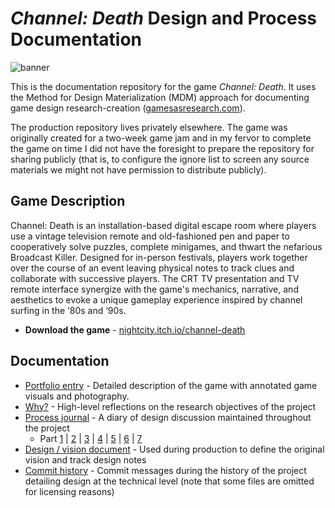 # *Channel: Death* Design and Process Documentation

![banner](Documentation/Images/channelDeathTopBanner.png)

This is the documentation repository for the game *Channel: Death*. It uses the Method for Design Materialization (MDM) approach for documenting game design research-creation ([gamesasresearch.com](https://www.gamesasresearch.com)).

The production repository lives privately elsewhere. The game was originally created for a two-week game jam and in my fervor to complete the game on time I did not have the foresight to prepare the repository for sharing publicly (that is, to configure the ignore list to screen any source materials we might not have permission to distribute publicly).

## Game Description
Channel: Death is an installation-based digital escape room where players use a vintage television remote and old-fashioned pen and paper to cooperatively solve puzzles, complete minigames, and thwart the nefarious Broadcast Killer. Designed for in-person festivals, players work together over the course of an event leaving physical notes to track clues and collaborate with successive players. The CRT TV presentation and TV remote interface synergize with the game's mechanics, narrative, and aesthetics to evoke a unique gameplay experience inspired by channel surfing in the ‘80s and ‘90s.

- **Download the game** -  [nightcity.itch.io/channel-death](https://nightcity.itch.io/channel-death)

## Documentation

- [Portfolio entry](https://www.davidantognoli.com/channel-death/) - Detailed description of the game with annotated game visuals and photography.
- [Why?](Documentation/Why.md) - High-level reflections on the research objectives of the project
- [Process journal](https://process.davidantognoli.com/channel-death/channel-death-chat-p1.html) -  A diary of design discussion maintained throughout the project
  - Part [1](https://process.davidantognoli.com/channel-death/channel-death-chat-p1.html) | [2](https://process.davidantognoli.com/channel-death/channel-death-chat-p2.html) | [3](https://process.davidantognoli.com/channel-death/channel-death-chat-p3.html) | [4](https://process.davidantognoli.com/channel-death/channel-death-chat-p4.html) | [5](https://process.davidantognoli.com/channel-death/channel-death-chat-p5.html) | [6](https://process.davidantognoli.com/channel-death/channel-death-chat-p6.html) | [7](https://process.davidantognoli.com/channel-death/channel-death-chat-p7.html)
- [Design / vision document]() - Used during production to define the original vision and track design notes
- [Commit history](https://github.com/dantogno/Channel-Death-Docs/commits/main/) - Commit messages during the history of the project detailing design at the technical level (note that some files are omitted for licensing reasons)
